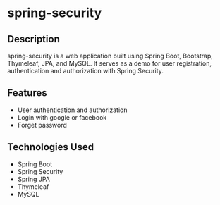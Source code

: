 <h1>spring-security</h1>
<h2>Description</h2>
<p>spring-security is a web application built using Spring Boot, Bootstrap, Thymeleaf, JPA, and MySQL. It serves as a demo for user registration, authentication and authorization with Spring Security.</p>
<h2>Features</h2>
<ul>
  <li>User authentication and authorization</li>
  <li>Login with google or facebook</li>
  <li>Forget password</li>
</ul>
<h2>Technologies Used</h2>
<ul>
  <li>Spring Boot</li>
  <li>Spring Security</li>
  <li>Spring JPA</li>
  <li>Thymeleaf</li>
  <li>MySQL</li>
</ul>

